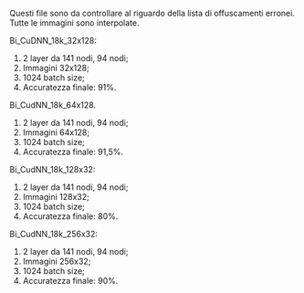 Questi file sono da controllare al riguardo della lista 
di offuscamenti erronei.
Tutte le immagini sono interpolate.

Bi_CuDNN_18k_32x128:
1.   2 layer da 141 nodi, 94 nodi;
2.   Immagini 32x128;
3.   1024 batch size;
4.   Accuratezza finale: 91%.

Bi_CudNN_18k_64x128.
1.   2 layer da 141 nodi, 94 nodi;
2.   Immagini 64x128;
3.   1024 batch size;
4.   Accuratezza finale: 91,5%.

Bi_CudNN_18k_128x32:
1.   2 layer da 141 nodi, 94 nodi;
2.   Immagini 128x32;
3.   1024 batch size;
4.   Accuratezza finale: 80%.

Bi_CudNN_18k_256x32:
1.   2 layer da 141 nodi, 94 nodi;
2.   Immagini 256x32;
3.   1024 batch size;
4.   Accuratezza finale: 90%.